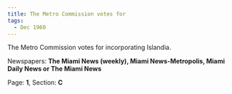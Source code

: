 ```yaml
---  
title: The Metro Commission votes for  
tags:  
  - Dec 1960  
---  
```

  
The Metro Commission votes for incorporating Islandia.  
  
Newspapers: **The Miami News (weekly), Miami News-Metropolis, Miami Daily News or The Miami News**  
  
Page: **1**, Section: **C** 
